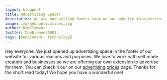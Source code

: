 ```yaml
---
layout: blogpost
title: Advertising Space!
description: We are now selling footer room on our website to advertisers!
image: img/webapplications.jpg
author: DomElement
twitter: DomElement0001
tags: [DomElement, Technology]
---
```

Hey everyone. We just opened up advertising space in the footer of our website for various reasons and purposes. We love to work with self made creators and businesses so we are offering our own extension to advertise for them. You can check it our on our [advertising prices](https://de-software.tk/advertising) page. Thanks for the short read today! We hope you have a wonderful one!
